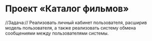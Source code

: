 # Проект «Каталог фильмов»
 //Задача:// 
    Реализовать личный кабинет пользователя, расширив модель пользователя, а также реализовать систему обмена сообщениями между пользователями системы.
